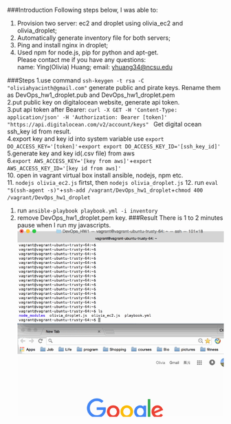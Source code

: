 ###Introduction
Following steps below, I was able to:   
1. Provision two server: ec2 and droplet using olivia_ec2 and olivia_droplet;    
2. Automatically generate inventory file for both servers;   
3. Ping and install nginx in droplet;   
4. Used npm for node.js, pip for python and apt-get.    
Please contact me if you have any questions:    
name: Ying(Olivia) Huang;
email: yhuang34@ncsu.edu

###Steps
1.use command `ssh-keygen -t rsa -C "oliviahyacinth@gmail.com"` generate public and pirate keys. Rename them as
DevOps_hw1_droplet.pub and DevOps_hw1_droplet.pem  
2.put public key on digitalocean website, generate api token.  
3.put api token after Bearer:
`curl -X GET -H 'Content-Type: application/json' -H 'Authorization: Bearer [token]' "https://api.digitalocean.com/v2/account/keys" `
Get digital ocean ssh_key id from result.   
4.export key and key id into system variable
use `export DO_ACCESS_KEY='[token]'`+`export export DO_ACCESS_KEY_ID='[ssh_key_id]'` 
5.generate key and key id(.csv file) from aws  
6.`export AWS_ACCESS_KEY='[key from aws]'`+`export AWS_ACCESS_KEY_ID='[key id from aws]'`       
10.  open in vagrant virtual box install ansible, nodejs, npm etc.    
11.  `nodejs olivia_ec2.js` firtst, then `nodejs olivia_droplet.js`
12.  run `eval "$(ssh-agent -s)"`+`ssh-add /vagrant/DevOps_hw1_droplet`+`chmod 400 /vagrant/DevOps_hw1_droplet`    
1.  run `ansible-playbook playbook.yml -i inventory`    
13.  remove DevOps_hw1_droplet.pem key.
###Result
There is 1 to 2 minutes pause when I run my javascripts.
![Result](result.gif)

